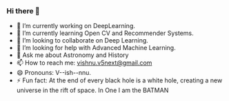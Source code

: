 ### Hi there 👋


- 🔭 I’m currently working on DeepLearning.
- 🌱 I’m currently learning Open CV and Recommender Systems.
- 👯 I’m looking to collaborate on Deep Learning.
- 🤔 I’m looking for help with Advanced Machine Learning.
- 💬 Ask me about Astronomy and History
- 📫 How to reach me: vishnu.v5next@gmail.com
- 😄 Pronouns: V--ish--nnu.
- ⚡ Fun fact: At the end of every black hole is a white hole, creating a new universe in the rift of space. In One I am the BATMAN

